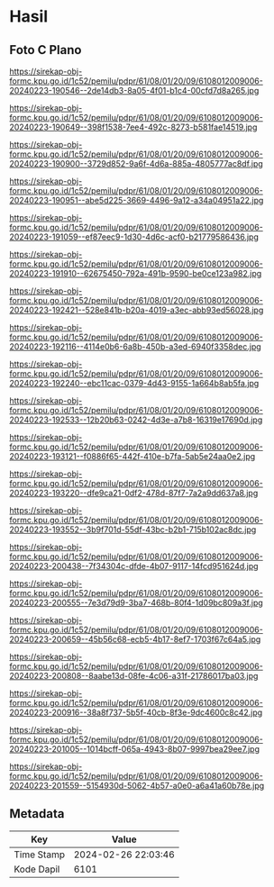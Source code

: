 # Hasil

## Foto C Plano

https://sirekap-obj-formc.kpu.go.id/1c52/pemilu/pdpr/61/08/01/20/09/6108012009006-20240223-190546--2de14db3-8a05-4f01-b1c4-00cfd7d8a265.jpg

https://sirekap-obj-formc.kpu.go.id/1c52/pemilu/pdpr/61/08/01/20/09/6108012009006-20240223-190649--398f1538-7ee4-492c-8273-b581fae14519.jpg

https://sirekap-obj-formc.kpu.go.id/1c52/pemilu/pdpr/61/08/01/20/09/6108012009006-20240223-190900--3729d852-9a6f-4d6a-885a-4805777ac8df.jpg

https://sirekap-obj-formc.kpu.go.id/1c52/pemilu/pdpr/61/08/01/20/09/6108012009006-20240223-190951--abe5d225-3669-4496-9a12-a34a04951a22.jpg

https://sirekap-obj-formc.kpu.go.id/1c52/pemilu/pdpr/61/08/01/20/09/6108012009006-20240223-191059--ef87eec9-1d30-4d6c-acf0-b21779586436.jpg

https://sirekap-obj-formc.kpu.go.id/1c52/pemilu/pdpr/61/08/01/20/09/6108012009006-20240223-191910--62675450-792a-491b-9590-be0ce123a982.jpg

https://sirekap-obj-formc.kpu.go.id/1c52/pemilu/pdpr/61/08/01/20/09/6108012009006-20240223-192421--528e841b-b20a-4019-a3ec-abb93ed56028.jpg

https://sirekap-obj-formc.kpu.go.id/1c52/pemilu/pdpr/61/08/01/20/09/6108012009006-20240223-192116--4114e0b6-6a8b-450b-a3ed-6940f3358dec.jpg

https://sirekap-obj-formc.kpu.go.id/1c52/pemilu/pdpr/61/08/01/20/09/6108012009006-20240223-192240--ebc11cac-0379-4d43-9155-1a664b8ab5fa.jpg

https://sirekap-obj-formc.kpu.go.id/1c52/pemilu/pdpr/61/08/01/20/09/6108012009006-20240223-192533--12b20b63-0242-4d3e-a7b8-16319e17690d.jpg

https://sirekap-obj-formc.kpu.go.id/1c52/pemilu/pdpr/61/08/01/20/09/6108012009006-20240223-193121--f0886f65-442f-410e-b7fa-5ab5e24aa0e2.jpg

https://sirekap-obj-formc.kpu.go.id/1c52/pemilu/pdpr/61/08/01/20/09/6108012009006-20240223-193220--dfe9ca21-0df2-478d-87f7-7a2a9dd637a8.jpg

https://sirekap-obj-formc.kpu.go.id/1c52/pemilu/pdpr/61/08/01/20/09/6108012009006-20240223-193552--3b9f701d-55df-43bc-b2b1-715b102ac8dc.jpg

https://sirekap-obj-formc.kpu.go.id/1c52/pemilu/pdpr/61/08/01/20/09/6108012009006-20240223-200438--7f34304c-dfde-4b07-9117-14fcd951624d.jpg

https://sirekap-obj-formc.kpu.go.id/1c52/pemilu/pdpr/61/08/01/20/09/6108012009006-20240223-200555--7e3d79d9-3ba7-468b-80f4-1d09bc809a3f.jpg

https://sirekap-obj-formc.kpu.go.id/1c52/pemilu/pdpr/61/08/01/20/09/6108012009006-20240223-200659--45b56c68-ecb5-4b17-8ef7-1703f67c64a5.jpg

https://sirekap-obj-formc.kpu.go.id/1c52/pemilu/pdpr/61/08/01/20/09/6108012009006-20240223-200808--8aabe13d-08fe-4c06-a31f-21786017ba03.jpg

https://sirekap-obj-formc.kpu.go.id/1c52/pemilu/pdpr/61/08/01/20/09/6108012009006-20240223-200916--38a8f737-5b5f-40cb-8f3e-9dc4600c8c42.jpg

https://sirekap-obj-formc.kpu.go.id/1c52/pemilu/pdpr/61/08/01/20/09/6108012009006-20240223-201005--1014bcff-065a-4943-8b07-9997bea29ee7.jpg

https://sirekap-obj-formc.kpu.go.id/1c52/pemilu/pdpr/61/08/01/20/09/6108012009006-20240223-201559--5154930d-5062-4b57-a0e0-a6a41a60b78e.jpg


## Metadata

| Key        | Value               |
| ---------- | ------------------- |
| Time Stamp | 2024-02-26 22:03:46 |
| Kode Dapil | 6101                |



